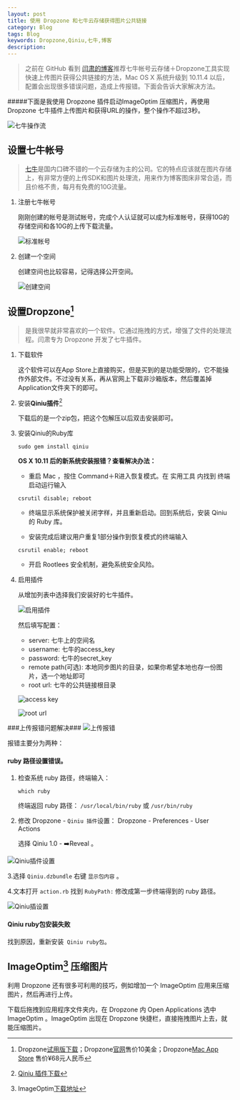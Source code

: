 ```yaml
---
layout: post
title: 使用 Dropzone 和七牛云存储获得图片公共链接
category: Blog
tags: Blog
keywords: Dropzone,Qiniu,七牛,博客
description: 
---
```

> 之前在 GitHub 看到 [闫肃的博客](http://yansu.org)推荐七牛帐号云存储＋Dropzone工具实现快速上传图片获得公共链接的方法，Mac OS X 系统升级到 10.11.4 以后，配置会出现很多错误问题，造成上传报错。下面会告诉大家解决方法。

#####下面是我使用 Dropzone 插件启动ImageOptim 压缩图片，再使用 Dropzone 七牛插件上传图片和获得URL的操作，整个操作不超过3秒。

![七牛操作流](http://7xi7a2.com1.z0.glb.clouddn.com/Dropzone3.gif)

## 设置七牛帐号

> [七牛](http://www.qiniu.com)是国内口碑不错的一个云存储为主的公司。它的特点应该就在图片存储上，有非常方便的上传SDK和图片处理流，用来作为博客图床非常合适，而且价格不贵，每月有免费的10G流量。

1. 注册七牛帐号

    刚刚创建的帐号是测试帐号，完成个人认证就可以成为标准帐号，获得10G的存储空间和各10G的上传下载流量。

    ![标准帐号](http://7xi7a2.com1.z0.glb.clouddn.com/Dropzone00001.jpg)

2. 创建一个空间

    创建空间也比较容易，记得选择公开空间。
    
    ![创建空间](http://7xi7a2.com1.z0.glb.clouddn.com/Dropzone00002.jpg)
    
## 设置Dropzone[^1]

> 是我很早就非常喜欢的一个软件。它通过拖拽的方式，增强了文件的处理流程。闫肃专为 Dropzone 开发了七牛插件。

1. 下载软件

    这个软件可以在App Store上直接购买，但是买到的是功能受限的，它不能操作外部文件。不过没有关系，再从官网上下载非沙箱版本，然后覆盖掉Application文件夹下的即可。
    
    
2. 安装**Qiniu插件**[^2]

    下载后的是一个zip包，把这个包解压以后双击安装即可。
    
3. 安装Qiniu的Ruby库

    ```
    sudo gem install qiniu
    ```
  
   **OS X 10.11 后的新系统安装报错？查看解决办法：**
   
   
   - 重启 Mac ，按住 Command＋R进入恢复模式。在 实用工具 内找到 终端 启动运行输入

   ```
   csrutil disable; reboot
   ```
   - 终端显示系统保护被关闭字样，并且重新启动。回到系统后，安装 Qiniu 的 Ruby 库。
   
   - 安装完成后建议用户重复1部分操作到恢复模式的终端输入
   
   ```
   csrutil enable; reboot
   ```
   - 开启 Rootlees 安全机制，避免系统安全风险。

4. 启用插件

    从增加列表中选择我们安装好的七牛插件。

    ![启用插件](http://7xi7a2.com1.z0.glb.clouddn.com/Dropzone00003.jpg)
    
    然后填写配置：
    
    - server: 七牛上的空间名
    - username: 七牛的access_key
    - password: 七牛的secret_key    
    - remote path(可选): 本地同步图片的目录，如果你希望本地也存一份图片，选一个地址即可
    - root url: 七牛的公共链接根目录
    
    ![access key](http://7xi7a2.com1.z0.glb.clouddn.com/Dropzone00004.jpg)

    ![root url](http://7xi7a2.com1.z0.glb.clouddn.com/Dropzone00005.jpg)
    
###上传报错问题解决###
![上传报错](http://7xi7a2.com1.z0.glb.clouddn.com/Dropzone00007.jpg)

报错主要分为两种：

#### ruby 路径设置错误。
1. 检查系统 ruby 路径，终端输入：

   ```
   which ruby
   ```	
   
   终端返回 ruby 路径： `/usr/local/bin/ruby` 或 `/usr/bin/ruby`
2. 修改 Dropzone - `Qiniu 插件`设置：
Dropzone - Preferences - User Actions 
   
   选择 Qiniu 1.0 - ➡️Reveal 。

![Qiniu插件设置](http://7xi7a2.com1.z0.glb.clouddn.com/Dropzone00008.jpg)

   3.选择 `Qiniu.dzbundle` 右键 `显示包内容` 。

   4.文本打开 `action.rb` 找到 `RubyPath:` 修改成第一步终端得到的 ruby 路径。

![Qiniu插设置](http://7xi7a2.com1.z0.glb.clouddn.com/Dropzone00010.jpg)


#### Qiniu ruby包安装失败

找到原因，重新安装` Qiniu ruby包`。


## ImageOptim[^4] 压缩图片

利用 Dropzone 还有很多可利用的技巧，例如增加一个 ImageOptim 应用来压缩图片，然后再进行上传。

下载后拖拽到应用程序文件夹内，在 Dropzone 内 Open Applications 选中 ImageOptim 。ImageOptim 出现在 Dropzone 快捷栏，直接拖拽图片上去，就能压缩图片。

[^2]: [Qiniu 插件下载](7xi7a2.com1.z0.glb.clouddn.com/Qiniu.dzbundle.zip)
[^4]: ImageOptim[下载地址](http://www.weiosx.com/show-50-311-1.html)
[^1]: Dropzone[试用版下载](http://www.weiosx.com/show-70-8668-1.html/)；Dropzone[官网](https://aptonic.com/dropzone3/)售价10美金；Dropzone[Mac App Store](https://itunes.apple.com/cn/app/dropzone-3/id695406827?mt=12) 售价¥68元人民币

